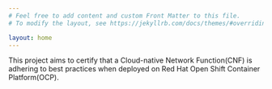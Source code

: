 ```yaml
---
# Feel free to add content and custom Front Matter to this file.
# To modify the layout, see https://jekyllrb.com/docs/themes/#overriding-theme-defaults

layout: home
---
```

This project aims to certify that a Cloud-native Network Function(CNF) is adhering to best  practices when deployed on Red Hat Open Shift Container Platform(OCP).
